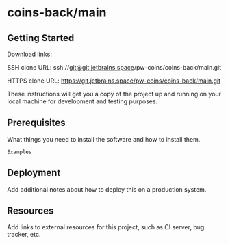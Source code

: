 # coins-back/main



## Getting Started

Download links:

SSH clone URL: ssh://git@git.jetbrains.space/pw-coins/coins-back/main.git

HTTPS clone URL: https://git.jetbrains.space/pw-coins/coins-back/main.git



These instructions will get you a copy of the project up and running on your local machine for development and testing purposes.

## Prerequisites

What things you need to install the software and how to install them.

```
Examples
```

## Deployment

Add additional notes about how to deploy this on a production system.

## Resources

Add links to external resources for this project, such as CI server, bug tracker, etc.
